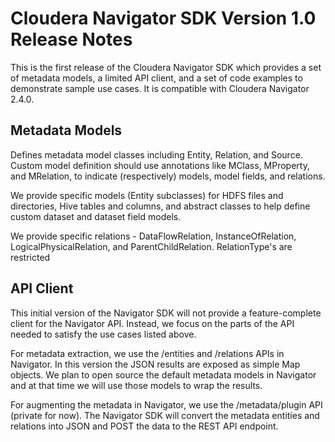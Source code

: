 Cloudera Navigator SDK Version 1.0 Release Notes
==================================================

This is the first release of the Cloudera Navigator SDK which provides a set
of metadata models, a limited API client, and a set of code examples to
demonstrate sample use cases. It is compatible with Cloudera Navigator 2.4.0.



Metadata Models
---------------
Defines metadata model classes including Entity, Relation, and Source. Custom
model definition should use annotations like MClass, MProperty, and MRelation,
to indicate (respectively) models, model fields, and relations.

We provide specific models (Entity subclasses) for HDFS files and directories,
Hive tables and columns, and abstract classes to help define custom dataset and
dataset field models.

We provide specific relations - DataFlowRelation, InstanceOfRelation, 
LogicalPhysicalRelation, and ParentChildRelation. RelationType's are restricted



API Client
----------

This initial version of the Navigator SDK will not provide a feature-complete
client for the Navigator API. Instead, we focus on the parts of the API needed
to satisfy the use cases listed above.

For metadata extraction, we use the /entities and /relations APIs in Navigator.
In this version the JSON results are exposed as simple Map objects. We plan to
open source the default metadata models in Navigator and at that time we will
 use those models to wrap the results.

For augmenting the metadata in Navigator, we use the /metadata/plugin API
(private for now). The Navigator SDK will convert the metadata entities and
relations into JSON and POST the data to the REST API endpoint.

